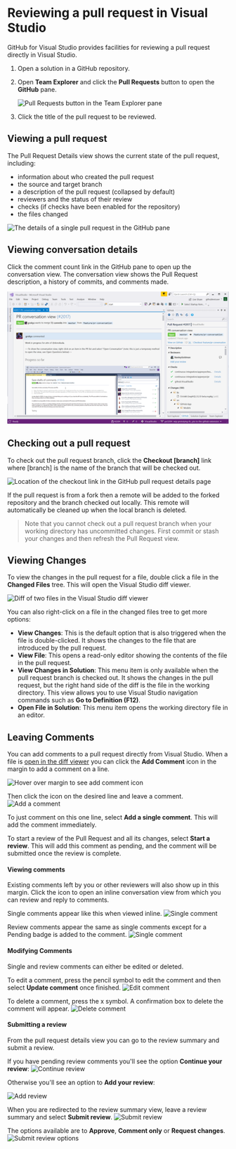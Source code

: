 # Reviewing a pull request in Visual Studio

GitHub for Visual Studio provides facilities for reviewing a pull request directly in Visual Studio.

1. Open a solution in a GitHub repository.

2. Open **Team Explorer** and click the **Pull Requests** button to open the **GitHub** pane.

   ![Pull Requests button in the Team Explorer pane](images/pull-requests-button.png)

3. Click the title of the pull request to be reviewed.

## Viewing a pull request

The Pull Request Details view shows the current state of the pull request, including:
- information about who created the pull request
- the source and target branch
- a description of the pull request (collapsed by default)
- reviewers and the status of their review
- checks (if checks have been enabled for the repository)
- the files changed

![The details of a single pull request in the GitHub pane](images/pr-detail-view.png)

## Viewing conversation details

Click the comment count link in the GitHub pane to open up the conversation view. The conversation view shows the Pull Request description, a history of commits, and comments made.

![View the conversation for a pull request](images/view-conversation.png)

## Checking out a pull request

To check out the pull request branch, click the **Checkout [branch]** link where [branch] is the name of the branch that will be checked out.

![Location of the checkout link in the GitHub pull request details page](images/pr-detail-view-checkout-branch.png)

If the pull request is from a fork then a remote will be added to the forked repository and the branch checked out locally. This remote will automatically be cleaned up when the local branch is deleted.

> Note that you cannot check out a pull request branch when your working directory has uncommitted changes. First commit or stash your changes and then refresh the Pull Request view.

## Viewing Changes

To view the changes in the pull request for a file, double click a file in the **Changed Files** tree. This will open the Visual Studio diff viewer.

![Diff of two files in the Visual Studio diff viewer](images/pr-diff-files.png)

You can also right-click on a file in the changed files tree to get more options:

- **View Changes**: This is the default option that is also triggered when the file is double-clicked. It shows the changes to the file that are introduced by the pull request.
- **View File**: This opens a read-only editor showing the contents of the file in the pull request.
- **View Changes in Solution**: This menu item is only available when the pull request branch is checked out. It shows the changes in the pull request, but the right hand side of the diff is the file in the working directory. This view allows you to use Visual Studio navigation commands such as **Go to Definition (F12)**.
- **Open File in Solution**: This menu item opens the working directory file in an editor.

## Leaving Comments

You can add comments to a pull request directly from Visual Studio. When a file is [open in the diff viewer](#viewing-changes) you can click the **Add Comment** icon in the margin to add a comment on a line.

![Hover over margin to see add comment icon](images/hover-to-add-comment.png)

Then click the icon on the desired line and leave a comment.
![Add a comment](images/add-review-comment.png)

To just comment on this one line, select **Add a single comment**. This will add the comment immediately.

To start a review of the Pull Request and all its changes, select **Start a review**. This will add this comment as pending, and the comment will be submitted once the review is complete.

#### Viewing comments

Existing comments left by you or other reviewers will also show up in this margin. Click the icon to open an inline conversation view from which you can review and reply to comments.

Single comments appear like this when viewed inline.
![Single comment](images/single-comment.png)

Review comments appear the same as single comments except for a Pending badge is added to the comment.
![Single comment](images/pending-review-comment.png)

#### Modifying Comments

Single and review comments can either be edited or deleted.

To edit a comment, press the pencil symbol to edit the comment and then select **Update comment** once finished.
![Edit comment](images/edit-comment.png)

To delete a comment, press the x symbol. A confirmation box to delete the comment will appear.
![Delete comment](images/delete-comment.png)

#### Submitting a review

From the pull request details view you can go to the review summary and submit a review.

If you have pending review comments you'll see the option **Continue your review**:
![Continue review](images/continue-your-review.png)

Otherwise you'll see an option to **Add your review**:

![Add review](images/add-review.png)

When you are redirected to the review summary view, leave a review summary and select **Submit review**.
![Submit review](images/submit-review.png)

The options available are to **Approve**, **Comment only** or **Request changes**.
![Submit review options](images/submit-review-options.png)
